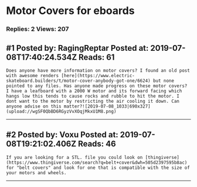# Motor Covers for eboards

### Replies: 2 Views: 207

## \#1 Posted by: RagingReptar Posted at: 2019-07-08T17:40:24.534Z Reads: 61

```
Does anyone have more information on motor covers? I found an old post with awesome renders [here](https://www.electric-skateboard.builders/t/motor-cover-anybody-got-one/6624) but none pointed to any files. Has anyone made progress on these motor covers? I have a leafboard with a 2000 W motor and its forward facing which hangs low this tends to cause rocks and rubble to hit the motor. I dont want to the motor by restricting the air cooling it down. Can anyone advise on this matter?![2019-07-08_1033|690x327](upload://wgSF0QbBD6RGyzVvXOqjMkxU1M8.png)
```

---
## \#2 Posted by: Voxu Posted at: 2019-07-08T19:21:02.406Z Reads: 46

```
If you are looking for a STL. file you could look on [thingiverse](https://www.thingiverse.com/search?q=belt+cover&dwh=505d2397595b8ac) for "belt covers" and look for one that is compatible with the size of your motors and wheels.
```

---
